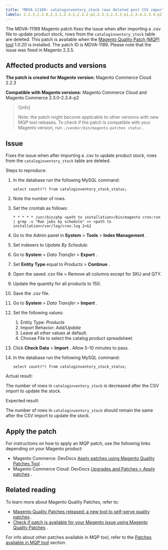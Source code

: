 ```yaml
---
title: "MDVA-11189: cataloginventory_stock rows deleted post CSV import"
labels: 2.2.3,2.3.0,2.3.1,2.3.2,2.3.2-p2,2.3.3,2.3.3-p1,2.3.4,2.3.4-p2,Inventory,MQP 1.0.20,MQP patches,Magento Commerce,Magento Commerce Cloud,catalog,csv file,data discrepancies,import,product,support tools
---
```


The MDVA-11189 Magento patch fixes the issue when after importing a .csv file to update product stock, rows from the `cataloginventory_stock` table are deleted. This patch is available when the [Magento Quality Patch (MQP) tool](https://support.magento.com/hc/en-us/articles/360047139492) 1.0.20 is installed. The patch ID is MDVA-1189. Please note that the issue was fixed in Magento 2.3.5.

## Affected products and versions

 **The patch is created for Magento version:** Magento Commerce Cloud 2.2.3

 **Compatible with Magento versions:** Magento Commerce Cloud and Magento Commerce 2.3.0-2.3.4-p2

>![info]
>
>Note: the patch might become applicable to other versions with new MQP tool releases. To check if the patch is compatible with your Magento version, run `./vendor/bin/magento-patches status` .

## Issue

Fixes the issue when after importing a .csv to update product stock, rows from the `cataloginventory_stock` table are deleted.

 <span class="wysiwyg-underline">Steps to reproduce:</span>

1. In the database run the following MySQL command:

    ``select count(*) from cataloginventory_stock_status;``    
1. Note the number of rows.
1. Set the crontab as follows:

    ``* * * * * /usr/bin/php <path to installation>/bin/magento cron:run  | grep -v "Ran jobs by schedule" >> <path to installation>/var/log/cron.log 2>&1``    
1. Go to the Admin panel in **System** > **Tools** > **Index Management** .
1. Set indexers to *Update By Schedule.*
1. Go to **System** > *Data Transfer* > **Export** .
1. Set **Entity Type** equal to *Products* > **Continue** .
1. Open the saved .csv file > Remove all columns except for SKU and QTY.
1. Update the quantity for all products to 150.
1. Save the .csv file.
1. Go to **System** > *Data Transfer* > **Import** .
1. Set the following values:
   1. Entity Type: *Products* 
   1. Import Behavior: *Add/Update*
   1. Leave all other values at default.
   1. Choose File to select the catalog product spreadsheet.

1. Click **Check Data** > **Import** . Allow 5-10 minutes to pass.
1. In the database run the following MySQL command:

    ``select count(*) from cataloginventory_stock_status;``    

 <span class="wysiwyg-underline">Actual result:</span>

The number of rows in `cataloginventory_stock` is decreased after the CSV import to update the stock.

 <span class="wysiwyg-underline">Expected result:</span>

The number of rows in `cataloginventory_stock` should remain the same after the CSV import to update the stock.

## Apply the patch

For instructions on how to apply an MQP patch, use the following links depending on your Magento product:

* Magento Commerce: DevDocs [Apply patches using Magento Quality Patches Tool](https://devdocs.magento.com/guides/v2.4/comp-mgr/patching/mqp.html) .
* Magento Commerce Cloud: DevDocs [Upgrades and Patches > Apply patches](https://devdocs.magento.com/cloud/project/project-patch.html) .

## Related reading

To learn more about Magento Quality Patches, refer to:

* [Magento Quality Patches released: a new tool to self-serve quality patches](https://support.magento.com/hc/en-us/articles/360047139492) .
* [Check if patch is available for your Magento issue using Magento Quality Patches](https://support.magento.com/hc/en-us/articles/360047125252) .

For info about other patches available in MQP tool, refer to the [Patches available in MQP tool](https://support.magento.com/hc/en-us/sections/360010506631-Patches-available-in-MQP-tool-) section.

